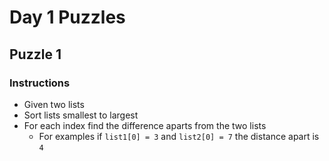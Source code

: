 # Day 1 Puzzles

## Puzzle 1

### Instructions

- Given two lists
- Sort lists smallest to largest
- For each index find the difference aparts from the two lists
    - For examples if `list1[0] = 3` and `list2[0] = 7` the distance apart is `4`
    